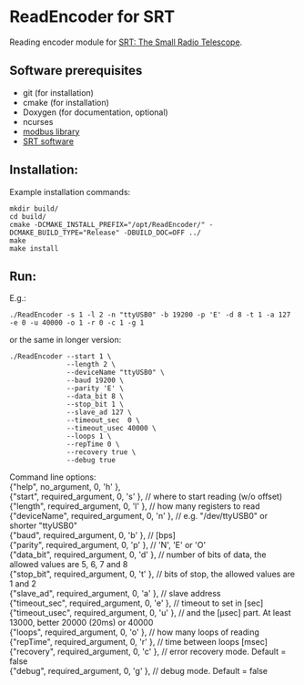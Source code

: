 # ReadEncoder for SRT
Reading encoder module for [SRT: The Small Radio Telescope](https://www.haystack.mit.edu/haystack-public-outreach/srt-the-small-radio-telescope-for-education/).


## Software prerequisites
* git (for installation)
* cmake (for installation)
* Doxygen (for documentation, optional)
* ncurses
* [modbus library](https://github.com/stephane/libmodbus)
* [SRT software](https://www.haystack.mit.edu/haystack-public-outreach/srt-the-small-radio-telescope-for-education/)

## Installation:
Example installation commands:
```
mkdir build/
cd build/
cmake -DCMAKE_INSTALL_PREFIX="/opt/ReadEncoder/" -DCMAKE_BUILD_TYPE="Release" -DBUILD_DOC=OFF ../
make
make install
```

## Run:
E.g.:
```
./ReadEncoder -s 1 -l 2 -n "ttyUSB0" -b 19200 -p 'E' -d 8 -t 1 -a 127 -e 0 -u 40000 -o 1 -r 0 -c 1 -g 1
```
or the same in longer version:
```
./ReadEncoder --start 1 \
              --length 2 \
              --deviceName "ttyUSB0" \
              --baud 19200 \
              --parity 'E' \
              --data_bit 8 \
              --stop_bit 1 \
              --slave_ad 127 \
              --timeout_sec  0 \
              --timeout_usec 40000 \
              --loops 1 \
              --repTime 0 \
              --recovery true \
              --debug true
```

Command line options:\
{"help",         no_argument,       0,  'h' },\
{"start",        required_argument, 0,  's' },  // where to start reading (w/o offset)\
{"length",       required_argument, 0,  'l' },  // how many registers to read\
{"deviceName",   required_argument, 0,  'n' },  // e.g. "/dev/ttyUSB0" or shorter "ttyUSB0"\
{"baud",         required_argument, 0,  'b' },  // [bps]\
{"parity",       required_argument, 0,  'p' },  // 'N', 'E' or 'O'\
{"data_bit",     required_argument, 0,  'd' },  // number of bits of data, the allowed values are 5, 6, 7 and 8\
{"stop_bit",     required_argument, 0,  't' },  // bits of stop, the allowed values are 1 and 2\
{"slave_ad",     required_argument, 0,  'a' },  // slave address\
{"timeout_sec",  required_argument, 0,  'e' },  // timeout to set in [sec]\
{"timeout_usec", required_argument, 0,  'u' },  // and the [μsec] part. At least 13000, better 20000 (20ms) or 40000\
{"loops",        required_argument, 0,  'o' },  // how many loops of reading\
{"repTime",      required_argument, 0,  'r' },  // time between loops [msec]\
{"recovery",     required_argument, 0,  'c' },  // error recovery mode. Default = false\
{"debug",        required_argument, 0,  'g' },  // debug mode. Default = false